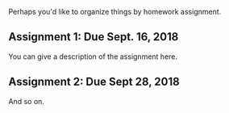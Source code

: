 Perhaps you'd like to organize things by homework assignment.

## Assignment 1: Due Sept. 16, 2018

You can give a description of the assignment here.

## Assignment 2: Due Sept 28, 2018

And so on.